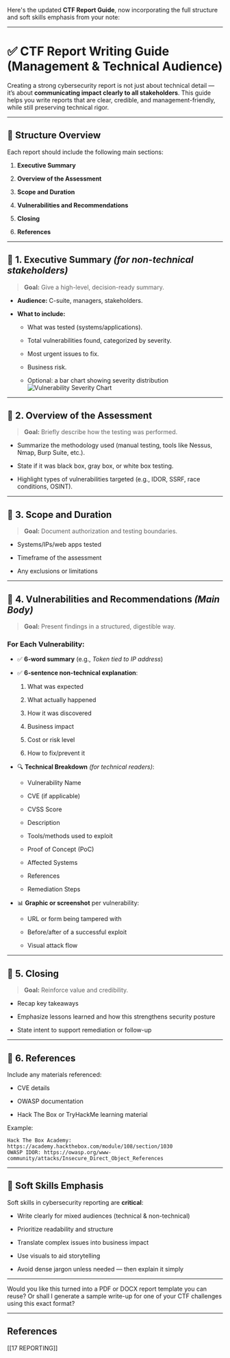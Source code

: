 Here's the updated **CTF Report Guide**, now incorporating the full structure and soft skills emphasis from your note:

---

# ✅ CTF Report Writing Guide (Management & Technical Audience)

Creating a strong cybersecurity report is not just about technical detail — it’s about **communicating impact clearly to all stakeholders**. This guide helps you write reports that are clear, credible, and management-friendly, while still preserving technical rigor.

---

## 🔷 **Structure Overview**

Each report should include the following main sections:

1. **Executive Summary**
    
2. **Overview of the Assessment**
    
3. **Scope and Duration**
    
4. **Vulnerabilities and Recommendations**
    
5. **Closing**
    
6. **References**
    

---

## 📌 1. Executive Summary _(for non-technical stakeholders)_

> **Goal:** Give a high-level, decision-ready summary.

- **Audience:** C-suite, managers, stakeholders.
    
- **What to include:**
    
    - What was tested (systems/applications).
        
    - Total vulnerabilities found, categorized by severity.
        
    - Most urgent issues to fix.
        
    - Business risk.
        
    - Optional: a bar chart showing severity distribution  
        ![Vulnerability Severity Chart](https://academy.hackthebox.com/storage/modules/108/graph.png)
        

---

## 📌 2. Overview of the Assessment

> **Goal:** Briefly describe how the testing was performed.

- Summarize the methodology used (manual testing, tools like Nessus, Nmap, Burp Suite, etc.).
    
- State if it was black box, gray box, or white box testing.
    
- Highlight types of vulnerabilities targeted (e.g., IDOR, SSRF, race conditions, OSINT).
    

---

## 📌 3. Scope and Duration

> **Goal:** Document authorization and testing boundaries.

- Systems/IPs/web apps tested
    
- Timeframe of the assessment
    
- Any exclusions or limitations
    

---

## 📌 4. Vulnerabilities and Recommendations _(Main Body)_

> **Goal:** Present findings in a structured, digestible way.

### For Each Vulnerability:

- ✅ **6-word summary** (e.g., _Token tied to IP address_)
    
- ✅ **6-sentence non-technical explanation**:
    
    1. What was expected
        
    2. What actually happened
        
    3. How it was discovered
        
    4. Business impact
        
    5. Cost or risk level
        
    6. How to fix/prevent it
        
- 🔍 **Technical Breakdown** _(for technical readers)_:
    
    - Vulnerability Name
        
    - CVE (if applicable)
        
    - CVSS Score
        
    - Description
        
    - Tools/methods used to exploit
        
    - Proof of Concept (PoC)
        
    - Affected Systems
        
    - References
        
    - Remediation Steps
        
- 📊 **Graphic or screenshot** per vulnerability:
    
    - URL or form being tampered with
        
    - Before/after of a successful exploit
        
    - Visual attack flow
        

---

## 📌 5. Closing

> **Goal:** Reinforce value and credibility.

- Recap key takeaways
    
- Emphasize lessons learned and how this strengthens security posture
    
- State intent to support remediation or follow-up
    

---

## 📌 6. References

Include any materials referenced:

- CVE details
    
- OWASP documentation
    
- Hack The Box or TryHackMe learning material
    

Example:

```
Hack The Box Academy: https://academy.hackthebox.com/module/108/section/1030
OWASP IDOR: https://owasp.org/www-community/attacks/Insecure_Direct_Object_References
```

---

## 🔑 Soft Skills Emphasis

Soft skills in cybersecurity reporting are **critical**:

- Write clearly for mixed audiences (technical & non-technical)
    
- Prioritize readability and structure
    
- Translate complex issues into business impact
    
- Use visuals to aid storytelling
    
- Avoid dense jargon unless needed — then explain it simply
    

---

Would you like this turned into a PDF or DOCX report template you can reuse? Or shall I generate a sample write-up for one of your CTF challenges using this exact format?

---

## References

[[17 REPORTING]]
